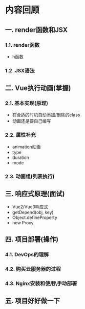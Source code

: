 # 内容回顾

## 一. render函数和JSX

### 1.1. render函数

* h函数





### 1.2. JSX语法







## 二. Vue执行动画(掌握)

### 2.1. 基本实现(原理)

* 在合适的时机自动添加/删除的class
* 动画还是要自己编写







### 2.2. 属性补充

* animation动画
* type
* duration
* mode





### 2.3. 动画组(列表执行)









## 三. 响应式原理(面试)

* Vue2/Vue3响应式
* getDepend(obj, key)
* Object.defineProperty
* new Proxy







## 四. 项目部署(操作)

### 4.1. DevOps的理解







### 4.2. 购买云服务器的过程







### 4.3. Nginx安装和使用\手动部署







## 五. 项目好好做一下













